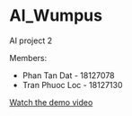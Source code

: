 # AI_Wumpus
AI project 2

Members:
+ Phan Tan Dat - 18127078
+ Tran Phuoc Loc - 18127130

[Watch the demo video](https://www.youtube.com/watch?v=XJaPJvNPWyA)

